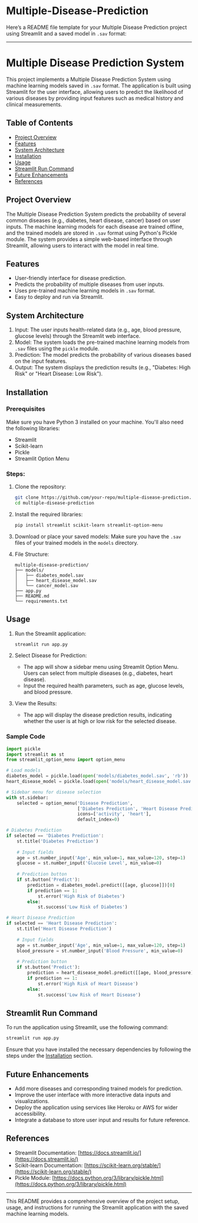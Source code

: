 # Multiple-Disease-Prediction
Here’s a README file template for your Multiple Disease Prediction project using Streamlit and a saved model in `.sav` format:

---

# Multiple Disease Prediction System

This project implements a Multiple Disease Prediction System using machine learning models saved in `.sav` format. The application is built using Streamlit for the user interface, allowing users to predict the likelihood of various diseases by providing input features such as medical history and clinical measurements.

## Table of Contents
- [Project Overview](#project-overview)
- [Features](#features)
- [System Architecture](#system-architecture)
- [Installation](#installation)
- [Usage](#usage)
- [Streamlit Run Command](#streamlit-run-command)
- [Future Enhancements](#future-enhancements)
- [References](#references)

## Project Overview

The Multiple Disease Prediction System predicts the probability of several common diseases (e.g., diabetes, heart disease, cancer) based on user inputs. The machine learning models for each disease are trained offline, and the trained models are stored in `.sav` format using Python's Pickle module. The system provides a simple web-based interface through Streamlit, allowing users to interact with the model in real time.

## Features
- User-friendly interface for disease prediction.
- Predicts the probability of multiple diseases from user inputs.
- Uses pre-trained machine learning models in `.sav` format.
- Easy to deploy and run via Streamlit.

## System Architecture

1. Input: The user inputs health-related data (e.g., age, blood pressure, glucose levels) through the Streamlit web interface.
2. Model: The system loads the pre-trained machine learning models from `.sav` files using the `pickle` module.
3. Prediction: The model predicts the probability of various diseases based on the input features.
4. Output: The system displays the prediction results (e.g., "Diabetes: High Risk" or "Heart Disease: Low Risk").

## Installation

### Prerequisites
Make sure you have Python 3 installed on your machine. You'll also need the following libraries:
- Streamlit
- Scikit-learn
- Pickle
- Streamlit Option Menu

### Steps:
1. Clone the repository:
    ```bash
    git clone https://github.com/your-repo/multiple-disease-prediction.git
    cd multiple-disease-prediction
    ```

2. Install the required libraries:
    ```bash
    pip install streamlit scikit-learn streamlit-option-menu
    ```

3. Download or place your saved models:
   Make sure you have the `.sav` files of your trained models in the `models` directory.

4. File Structure:
    ```
    multiple-disease-prediction/
    ├── models/
    │   ├── diabetes_model.sav
    │   ├── heart_disease_model.sav
    │   └── cancer_model.sav
    ├── app.py
    ├── README.md
    └── requirements.txt
    ```

## Usage

1. Run the Streamlit application:
    ```bash
    streamlit run app.py
    ```

2. Select Disease for Prediction:
    - The app will show a sidebar menu using Streamlit Option Menu. Users can select from multiple diseases (e.g., diabetes, heart disease).
    - Input the required health parameters, such as age, glucose levels, and blood pressure.

3. View the Results:
    - The app will display the disease prediction results, indicating whether the user is at high or low risk for the selected disease.

### Sample Code

```python
import pickle
import streamlit as st
from streamlit_option_menu import option_menu

# Load models
diabetes_model = pickle.load(open('models/diabetes_model.sav', 'rb'))
heart_disease_model = pickle.load(open('models/heart_disease_model.sav', 'rb'))

# Sidebar menu for disease selection
with st.sidebar:
    selected = option_menu('Disease Prediction',
                           ['Diabetes Prediction', 'Heart Disease Prediction'],
                           icons=['activity', 'heart'],
                           default_index=0)

# Diabetes Prediction
if selected == 'Diabetes Prediction':
    st.title('Diabetes Prediction')
    
    # Input fields
    age = st.number_input('Age', min_value=1, max_value=120, step=1)
    glucose = st.number_input('Glucose Level', min_value=0)
    
    # Prediction button
    if st.button('Predict'):
        prediction = diabetes_model.predict([[age, glucose]])[0]
        if prediction == 1:
            st.error('High Risk of Diabetes')
        else:
            st.success('Low Risk of Diabetes')

# Heart Disease Prediction
if selected == 'Heart Disease Prediction':
    st.title('Heart Disease Prediction')
    
    # Input fields
    age = st.number_input('Age', min_value=1, max_value=120, step=1)
    blood_pressure = st.number_input('Blood Pressure', min_value=0)
    
    # Prediction button
    if st.button('Predict'):
        prediction = heart_disease_model.predict([[age, blood_pressure]])[0]
        if prediction == 1:
            st.error('High Risk of Heart Disease')
        else:
            st.success('Low Risk of Heart Disease')
```

## Streamlit Run Command

To run the application using Streamlit, use the following command:

```bash
streamlit run app.py
```

Ensure that you have installed the necessary dependencies by following the steps under the [Installation](#installation) section.

## Future Enhancements
- Add more diseases and corresponding trained models for prediction.
- Improve the user interface with more interactive data inputs and visualizations.
- Deploy the application using services like Heroku or AWS for wider accessibility.
- Integrate a database to store user input and results for future reference.

## References
- Streamlit Documentation: [https://docs.streamlit.io/](https://docs.streamlit.io/)
- Scikit-learn Documentation: [https://scikit-learn.org/stable/](https://scikit-learn.org/stable/)
- Pickle Module: [https://docs.python.org/3/library/pickle.html](https://docs.python.org/3/library/pickle.html)

---

This README provides a comprehensive overview of the project setup, usage, and instructions for running the Streamlit application with the saved machine learning models.
